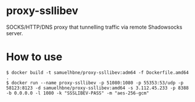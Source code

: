 # proxy-ssllibev
SOCKS/HTTP/DNS proxy that tunnelling traffic via remote Shadowsocks server.

# How to use
```
$ docker build -t samuelhbne/proxy-ssllibev:adm64 -f Dockerfile.amd64 .
$ docker run --name proxy-ssllibev -p 51080:1080 -p 55353:53/udp -p 58123:8123 -d samuelhbne/proxy-ssllibev:amd64 -s 3.112.45.233 -p 8388 -b 0.0.0.0 -l 1080 -k "SSSLIBEV-PASS" -m "aes-256-gcm"
```
